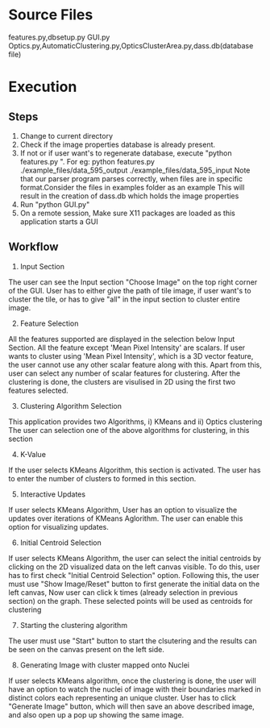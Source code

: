 Source Files
============
features.py,dbsetup.py
GUI.py
Optics.py,AutomaticClustering.py,OpticsClusterArea.py,dass.db(database file)


Execution
=========
Steps
-----
1. Change to current directory
2. Check if the image properties database is already present.
3. If not or if user want's to regenerate database, execute
   "python features.py <path to input texfiles> <path to TIF images>".
   For eg: python features.py ./example_files/data_595_output ./example_files/data_595_input
   Note that our parser program parses correctly, when files are in specific format.Consider the files in examples folder as an example 
   This will result in the creation of dass.db which holds the image
   properties
4. Run "python GUI.py"
3. On a remote session, Make sure X11 packages are loaded as this application starts a GUI

Workflow
--------
1) Input Section

The user can see the Input section "Choose Image" on the top right corner of the GUI.
User has to either give the path of tile image, if user want's to cluster the tile, or
has to give "all" in the input section to cluster entire image.

2) Feature Selection

All the features supported are displayed in the selection below Input Section. All the
feature except 'Mean Pixel Intensity' are scalars. If user wants to cluster using 'Mean
Pixel Intensity', which is a 3D vector feature, the user cannot use any other scalar feature along with this. Apart
from this, user can select any number of scalar features for clustering. After the
clustering is done, the clusters are visulised in 2D using the first two features selected.


3) Clustering Algorithm Selection

This application provides two Algorithms, i) KMeans and ii) Optics clustering
The user can selection one of the above algorithms for clustering, in this section

4) K-Value

If the user selects KMeans Algorithm, this section is activated. The user has
to enter the number of clusters to formed in this section.

5) Interactive Updates

If user selects KMeans Algorithm, User has an option to visualize the updates over
iterations of KMeans Aglorithm. The user can enable this option for visualizing
updates.

6) Initial Centroid Selection

If user selects KMeans Algorithm, the user can select the initial centroids by
clicking on the 2D visualized data on the left canvas visible. To do this, user
has to first check "Initial Centroid Selection" option. Following this, the user
must use "Show Image/Reset" button to first generate the initial data on the 
left canvas, Now user can click k times (already selection in previous section)
on the graph. These selected points will be used as centroids for clustering

7) Starting the clustering algorithm

The user must use "Start" button to start the clsutering and the results can be
seen on the canvas present on the left side.

8) Generating Image with cluster mapped onto Nuclei

If user selects KMeans algorithm, once the clustering is done, the user will
have an option to watch the nuclei of image with their boundaries marked in
distinct colors each representing an unique cluster. User has to click 
"Generate Image" button, which will then save an above described image,
and also open up a pop up showing the same image.




